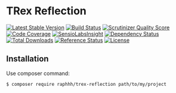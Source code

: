 # TRex Reflection

[![Latest Stable Version](https://poser.pugx.org/raphhh/trex-reflection/v/stable.svg)](https://packagist.org/packages/raphhh/trex-reflection)
[![Build Status](https://travis-ci.org/Raphhh/trex-reflection.png)](https://travis-ci.org/Raphhh/trex-reflection)
[![Scrutinizer Quality Score](https://scrutinizer-ci.com/g/Raphhh/trex-reflection/badges/quality-score.png?b=master)](https://scrutinizer-ci.com/g/Raphhh/trex-reflection/)
[![Code Coverage](https://scrutinizer-ci.com/g/Raphhh/trex-reflection/badges/coverage.png?b=master)](https://scrutinizer-ci.com/g/Raphhh/trex-reflection/)
[![SensioLabsInsight](https://insight.sensiolabs.com/projects/1eaf3345-68ec-44ff-8fed-bcbd4721bb13/mini.png)](https://insight.sensiolabs.com/projects/1eaf3345-68ec-44ff-8fed-bcbd4721bb13)
[![Dependency Status](https://www.versioneye.com/user/projects/54062eb9c4c187ff6100006f/badge.svg?style=flat)](https://www.versioneye.com/user/projects/54062eb9c4c187ff6100006f)
[![Total Downloads](https://poser.pugx.org/raphhh/trex-reflection/downloads.svg)](https://packagist.org/packages/raphhh/trex-reflection)
[![Reference Status](https://www.versioneye.com/php/raphhh:trex-reflection/reference_badge.svg?style=flat)](https://www.versioneye.com/php/raphhh:trex-reflection/references)
[![License](https://poser.pugx.org/raphhh/trex-reflection/license.svg)](https://packagist.org/packages/raphhh/trex-reflection)



## Installation


Use composer command:

```
$ composer require raphhh/trex-reflection path/to/my/project
```


